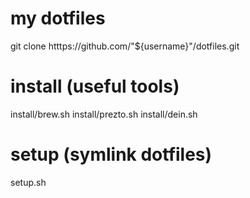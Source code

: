 # my dotfiles
git clone htttps://github.com/"${username}"/dotfiles.git

# install (useful tools)
install/brew.sh
install/prezto.sh
install/dein.sh

# setup (symlink dotfiles)
setup.sh
